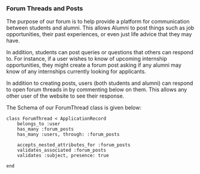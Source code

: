 ### Forum Threads and Posts

The purpose of our forum is to help provide a platform for communication between students and alumni.  This allows Alumni to post things such as job opportunities, their past experiences, or even just life advice that they may have.

In addition, students can post queries or questions that others can respond to.  For instance, if a user wishes to know of upcoming internship opportunities, they might create a forum post asking if any alumni may know of any internships currently looking for applicants.

In addition to creating posts, users (both students and alumni) can respond to open forum threads in by commenting below on them.  This allows any other user of the website to see their response.

The Schema of our ForumThread class is given below:

```
class ForumThread < ApplicationRecord
    belongs_to :user
    has_many :forum_posts
    has_many :users, through: :forum_posts

    accepts_nested_attributes_for :forum_posts
    validates_associated :forum_posts
    validates :subject, presence: true
    
end
```

